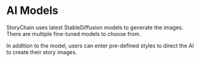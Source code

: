 # AI Models

StoryChain uses latest StableDiffusion models to generate the images. There are multiple fine-tuned models to choose from.



In addition to the model, users can enter pre-defined styles to direct the AI to create their story images.
